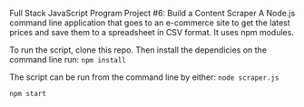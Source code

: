 Full Stack JavaScript Program
Project #6: Build a Content Scraper
 A Node.js command line application that goes to an e-commerce site to get the latest prices and save them to a spreadsheet in CSV format. It uses npm modules.

To run the script, clone this repo.
Then install the dependicies on the command line run:
`npm install`

The script can be run from the command line by either: 
`node scraper.js`

`npm start`
